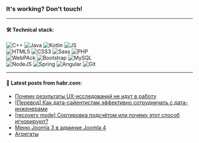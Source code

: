 ### It's working? Don't touch!

---

#### 🛠️ Technical stack:

![C++](https://img.shields.io/badge/C++-informational?logo=c%2B%2B&style=flat&logoColor=white&color=9C033A)
![Java](https://img.shields.io/badge/Java-informational?logo=java&style=flat&logoColor=white&color=007396)
![Kotlin](https://img.shields.io/badge/Kotlin-informational?logo=Kotlin&style=flat&logoColor=white&color=0095D5)
![JS](https://img.shields.io/badge/JS-informational?logo=javaScript&style=flat&logoColor=black&color=F7Df1E) <br>
![HTML5](https://img.shields.io/badge/HTML5-informational?logo=html5&style=flat&logoColor=white&color=E34F26)
![CSS3](https://img.shields.io/badge/CSS3-informational?logo=css3&style=flat&logoColor=white&color=157286)
![Sass](https://img.shields.io/badge/Saas-informational?logo=sass&style=flat&logoColor=white&color=hotpink)
![PHP](https://img.shields.io/badge/PHP-informational?logo=php&style=flat&logoColor=white&color=777BB4) <br>
![WebPAck](https://img.shields.io/badge/WebPack-informational?logo=webPack&style=flat&logoColor=white&color=FF6F00)
![Bootstrap](https://img.shields.io/badge/Bootstrap-informational?logo=Bootstrap&style=flat&logoColor=white&color=7952B3)
![MySQL](https://img.shields.io/badge/MySQL-informational?logo=MySQL&style=flat&logoColor=white&color=00f) <br>
![NodeJS](https://img.shields.io/badge/NodeJS-informational?logo=node.js&style=flat&logoColor=white&color=43853D)
![Spring](https://img.shields.io/badge/Spring-informational?logo=Spring&style=flat&logoColor=white&color=0A9EDC)
![Angular](https://img.shields.io/badge/Vue-informational?logo=vue.js&style=flat&logoColor=white&color=red)
![Git](https://img.shields.io/badge/Git-informational?logo=git&style=flat&logoColor=white&color=darkorange)

___

#### 💬 Latest posts from habr.com:

<!-- BLOG-POST-LIST:START -->
- [Почему результаты UX-исследований не идут в работу](https://habr.com/ru/post/657013/?utm_source=habrahabr&utm_medium=rss&utm_campaign=657013)
- [[Перевод] Как дата-сайентистам эффективно сотрудничать с дата-инженерами](https://habr.com/ru/post/659139/?utm_source=habrahabr&utm_medium=rss&utm_campaign=659139)
- [[recovery mode] Сортировка подсчётом или почему этот способ игнорируют?](https://habr.com/ru/post/660623/?utm_source=habrahabr&utm_medium=rss&utm_campaign=660623)
- [Меню Joomla 3 в админке Joomla 4](https://habr.com/ru/post/660601/?utm_source=habrahabr&utm_medium=rss&utm_campaign=660601)
- [Агрегаты](https://habr.com/ru/post/660599/?utm_source=habrahabr&utm_medium=rss&utm_campaign=660599)
<!-- BLOG-POST-LIST:END -->
